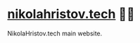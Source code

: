 # [nikolahristov.tech] 👨🏻

NikolaHristov.tech main website.

[nikolahristov.tech]: HTTPS://NikolaHristov.Tech
